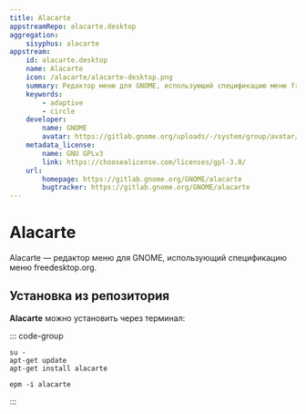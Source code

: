 ```yaml
---
title: Alacarte
appstreamRepo: alacarte.desktop
aggregation:
    sisyphus: alacarte
appstream:
    id: alacarte.desktop
    name: Alacarte
    icon: /alacarte/alacarte-desktop.png
    summary: Редактор меню для GNOME, использующий спецификацию меню freedesktop.org.
    keywords: 
        - adaptive
        - circle
    developer: 
        name: GNOME
        avatar: https://gitlab.gnome.org/uploads/-/system/group/avatar/8/gnomelogo.png?width=48
    metadata_license: 
        name: GNU GPLv3
        link: https://choosealicense.com/licenses/gpl-3.0/
    url: 
        homepage: https://gitlab.gnome.org/GNOME/alacarte
        bugtracker: https://gitlab.gnome.org/GNOME/alacarte
---
```




# Alacarte

Alacarte — редактор меню для GNOME, использующий спецификацию меню freedesktop.org.

## Установка из репозитория

**Alacarte** можно установить через терминал:

::: code-group

```shell[apt-get]
su -
apt-get update
apt-get install alacarte
```         
```shell[epm]
epm -i alacarte
```
:::
<!--@include: ./parts/install/software-repo.md-->

